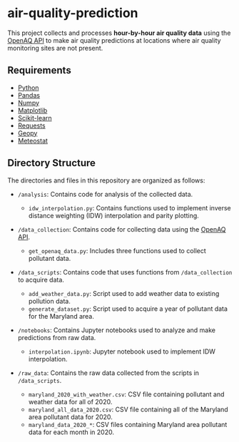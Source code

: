 # air-quality-prediction
This project collects and processes **hour-by-hour air quality data** using the [OpenAQ API](https://docs.openaq.org/) to make air quality predictions at locations where air quality monitoring sites are not present.

## Requirements
- [Python](https://www.python.org/)
- [Pandas](https://pandas.pydata.org/)
- [Numpy](https://numpy.org/)
- [Matplotlib](https://matplotlib.org/)
- [Scikit-learn](https://scikit-learn.org/stable/)
- [Requests](https://pypi.org/project/requests/)
- [Geopy](https://geopy.readthedocs.io/en/stable/#)
- [Meteostat](https://dev.meteostat.net/)

## Directory Structure
The directories and files in this repository are organized as follows:

- `/analysis`: Contains code for analysis of the collected data.
    - `idw_interpolation.py`: Contains functions used to implement inverse distance weighting (IDW) interpolation and parity plotting.

- `/data_collection`: Contains code for collecting data using the [OpenAQ API](https://docs.openaq.org/).
    - `get_openaq_data.py`: Includes three functions used to collect pollutant data.

- `/data_scripts`: Contains code that uses functions from `/data_collection` to acquire data.
    - `add_weather_data.py`: Script used to add weather data to existing pollution data.
    - `generate_dataset.py`: Script used to acquire a year of pollutant data for the Maryland area.

- `/notebooks`: Contains Jupyter notebooks used to analyze and make predictions from raw data.
    - `interpolation.ipynb`: Jupyter notebook used to implement IDW interpolation.

- `/raw_data`: Contains the raw data collected from the scripts in `/data_scripts`.
    - `maryland_2020_with_weather.csv`: CSV file containing pollutant and weather data for all of 2020.
    - `maryland_all_data_2020.csv`: CSV file containing all of the Maryland area pollutant data for 2020.
    - `maryland_data_2020_*`: CSV files containing Maryland area pollutant data for each month in 2020.